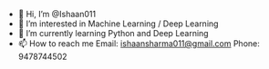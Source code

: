 - 👋 Hi, I’m @Ishaan011
- 👀 I’m interested in Machine Learning / Deep Learning
- 🌱 I’m currently learning Python and Deep Learning
- 📫 How to reach me Email: ishaansharma011@gmail.com  Phone: 9478744502

<!---
Ishaan011/Ishaan011 is a ✨ special ✨ repository because its `README.md` (this file) appears on your GitHub profile.
You can click the Preview link to take a look at your changes.
--->
